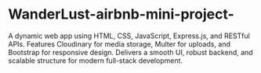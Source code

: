 # WanderLust-airbnb-mini-project-
A dynamic web app using HTML, CSS, JavaScript, Express.js, and RESTful APIs. Features Cloudinary for media storage, Multer for uploads, and Bootstrap for responsive design. Delivers a smooth UI, robust backend, and scalable structure for modern full-stack development.    
